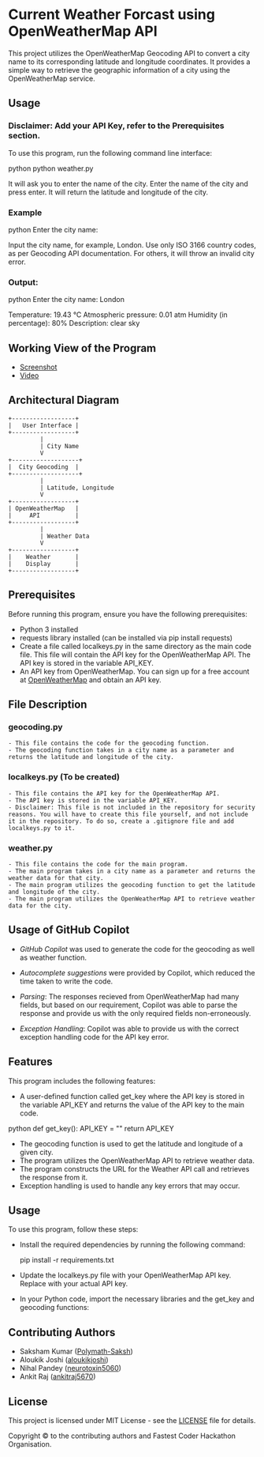 # Current Weather Forcast using OpenWeatherMap API

This project utilizes the OpenWeatherMap Geocoding API to convert a city name to its corresponding latitude and longitude coordinates. It provides a simple way to retrieve the geographic information of a city using the OpenWeatherMap service.

## Usage

### Disclaimer: Add your API Key, refer to the Prerequisites section.
To use this program, run the following command line interface:

python
python weather.py

It will ask you to enter the name of the city. Enter the name of the city and press enter. It will return the latitude and longitude of the city.

### Example

python
Enter the city name: 


Input the city name, for example, London. Use only ISO 3166 country codes, as per Geocoding API documentation.
For others, it will throw an invalid city error.

### Output:
python
Enter the city name: London

Temperature: 19.43 ℃
Atmospheric pressure: 0.01 atm
Humidity (in percentage): 80%
Description: clear sky


## Working View of the Program
- [Screenshot](Working_SS.jpg)
- [Video](Working_Video.mp4)

## Architectural Diagram

    +------------------+
    |   User Interface |
    +------------------+
             |
             | City Name
             V
    +-------------------+
    |  City Geocoding  |
    +-------------------+
             |
             | Latitude, Longitude
             V
    +------------------+
    | OpenWeatherMap   |
    |     API          |
    +------------------+
             |
             | Weather Data
             V
    +------------------+
    |    Weather       |
    |    Display       |
    +------------------+



## Prerequisites

Before running this program, ensure you have the following prerequisites:

- Python 3 installed
- requests library installed (can be installed via pip install requests)
- Create a file called localkeys.py in the same directory as the main code file.
     This file will contain the API key for the OpenWeatherMap API. The API key is stored in the variable API_KEY.
- An API key from OpenWeatherMap. You can sign up for a free account at [OpenWeatherMap](https://openweathermap.org/) and obtain an API key.

## File Description

### geocoding.py
    - This file contains the code for the geocoding function.
    - The geocoding function takes in a city name as a parameter and returns the latitude and longitude of the city.

### localkeys.py (To be created)
    - This file contains the API key for the OpenWeatherMap API.
    - The API key is stored in the variable API_KEY.
    - Disclaimer: This file is not included in the repository for security reasons. You will have to create this file yourself, and not include it in the repository. To do so, create a .gitignore file and add localkeys.py to it.

### weather.py
    - This file contains the code for the main program.
    - The main program takes in a city name as a parameter and returns the weather data for that city.
    - The main program utilizes the geocoding function to get the latitude and longitude of the city.
    - The main program utilizes the OpenWeatherMap API to retrieve weather data for the city.

## Usage of GitHub Copilot

- *GitHub Copilot* was used to generate the code for the geocoding as well as weather function.
- *Autocomplete suggestions* were provided by Copilot, which reduced the time taken to write the code.

- *Parsing*: The responses recieved from OpenWeatherMap had many fields, but based on our requirement, Copilot was able to parse the response and provide us with the only required fields non-erroneously. 

- *Exception Handling*: Copilot was able to provide us with the correct exception handling code for the API key error.

## Features

This program includes the following features:

- A user-defined function called get_key where the API key is stored in the variable API_KEY and returns the value of the API key to the main code.

python
def get_key():
    API_KEY = "<Your API Key>"
    return API_KEY


- The geocoding function is used to get the latitude and longitude of a given city.
- The program utilizes the OpenWeatherMap API to retrieve weather data.
- The program constructs the URL for the Weather API call and retrieves the response from it.
- Exception handling is used to handle any key errors that may occur.

## Usage

To use this program, follow these steps:

- Install the required dependencies by running the following command:

    
    pip install -r requirements.txt
    

- Update the localkeys.py file with your OpenWeatherMap API key. Replace <Your API Key> with your actual API key.

- In your Python code, import the necessary libraries and the get_key and geocoding functions:

## Contributing Authors
- Saksham Kumar ([Polymath-Saksh](https://github.com/Polymath-Saksh))
- Aloukik Joshi ([aloukikjoshi](https://github.com/aloukikjoshi))
- Nihal Pandey ([neurotoxin5060](https://github.com/neurotoxin5060))
- Ankit Raj ([ankitraj5670](https://github.com/ankitraj5670))

## License

This project is licensed under MIT License - see the [LICENSE](LICENSE) file for details.

Copyright &copy; to the contributing authors and Fastest Coder Hackathon Organisation.
